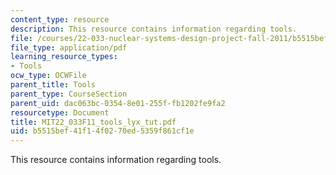 ```yaml
---
content_type: resource
description: This resource contains information regarding tools.
file: /courses/22-033-nuclear-systems-design-project-fall-2011/b5515bef41f14f0270ed5359f861cf1e_MIT22_033F11_tools_lyx_tut.pdf
file_type: application/pdf
learning_resource_types:
- Tools
ocw_type: OCWFile
parent_title: Tools
parent_type: CourseSection
parent_uid: dac063bc-0354-8e01-255f-fb1202fe9fa2
resourcetype: Document
title: MIT22_033F11_tools_lyx_tut.pdf
uid: b5515bef-41f1-4f02-70ed-5359f861cf1e
---
```

This resource contains information regarding tools.